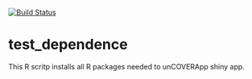 [![Build Status](https://travis-ci.com/Manuelaio/test_dependence.svg?branch=master)](https://travis-ci.com/Manuelaio/test_dependence)
# test_dependence

This R scritp installs all R packages needed to unCOVERApp shiny app.
